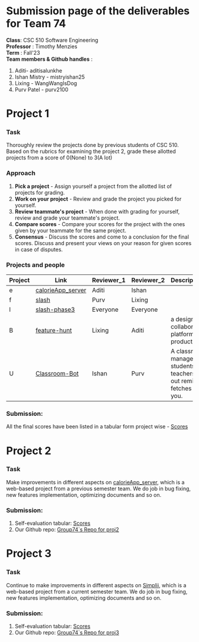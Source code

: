 # Submission page of the deliverables for Team 74
**Class**:   CSC 510 Software Engineering  
**Professor** : Timothy Menzies   
**Term** :  Fall'23  
**Team members & Github handles** :   
1. Aditi- aditisalunkhe
2. Ishan Mistry - mistryishan25
3. Lixing - WangWangIsDog
4. Purv Patel - purv2100



# Project 1 

### Task
Thoroughly review the projects done by previous students of CSC 510. Based on the rubrics for examining the project 2, grade these allotted projects from a score of 0(None) to 3(A lot) 


### Approach
1. **Pick a project** - Assign yourself a project from the allotted list of projects for grading.
2. **Work on your project** - Review and grade the project you picked for yourself.
3. **Review teammate's project** - When done with grading for yourself, review and grade your teammate's project.
4. **Compare scores** - Compare your scores for the project with the ones given by your teammate for the same project.
5. **Consensus** - Discuss the scores and come to a conclusion for the final scores. Discuss and present your views on your reason for given scores in case of disputes. 

### Projects and people

| Project | Link                                             | Reviewer_1 | Reviewer_2 | Description(Yours)                                      |
| ------- | ------------------------------------------------ | ---------- | ---------- | -------------------------------------------------------- |
| e       | [calorieApp_server](https://github.com/deekay2310/calorieApp_server) | Aditi      | Ishan      |                                                          |
| f       | [slash](https://github.com/NCSU-Group7-SE2021/slash/)               | Purv       | Lixing     |                                                          |
| l       | [slash-phase3](https://github.com/rohan22shah/slash-phase3)        | Everyone  | Everyone  |                                                          |
| B       | [feature-hunt](https://github.com/elric97/feature-hunt)            | Lixing     | Aditi      |   a design collaboration platform for product features                                                      |
| U       | [Classroom-Bot](https://github.com/tanay105/Classroom-Bot)        | Ishan      | Purv       | A classroom manager for students and teachers. It gives out reminders, fetches links for you. |

### Submission: 

All the final scores have been listed in a tabular form project wise - [Scores](https://github.com/aditicsalunkhe/NCSU_SE23_G74/blob/main/proj1/README.md#score-tables-for-allotted-projects)

# Project 2

### Task
Make improvements in different aspects on [calorieApp_server](https://github.com/deekay2310/calorieApp_server), which is a web-based project from a previous semester team.
We do job in bug fixing, new features implementation, optimizing documents and so on.

### Submission:
1. Self-evaluation tabular: [Scores](https://github.com/aditicsalunkhe/NCSU_SE23_G74/tree/main/proj2) 
2. Our Github repo: [Group74`s Repo for proj2](https://github.com/aditicsalunkhe/Group74-CalorieApp_Server)

# Project 3 

### Task
Continue to make improvements in different aspects on [Simplii](https://github.com/nisarg210/Simplii), which is a web-based project from a current semester team.
We do job in bug fixing, new features implementation, optimizing documents and so on.

### Submission:
1. Self-evaluation tabular: [Scores](https://github.com/aditicsalunkhe/NCSU_SE23_G74/tree/main/proj3) 
2. Our Github repo: [Group74`s Repo for proj3](https://github.com/aditicsalunkhe/Simplii-Group74-2023)

